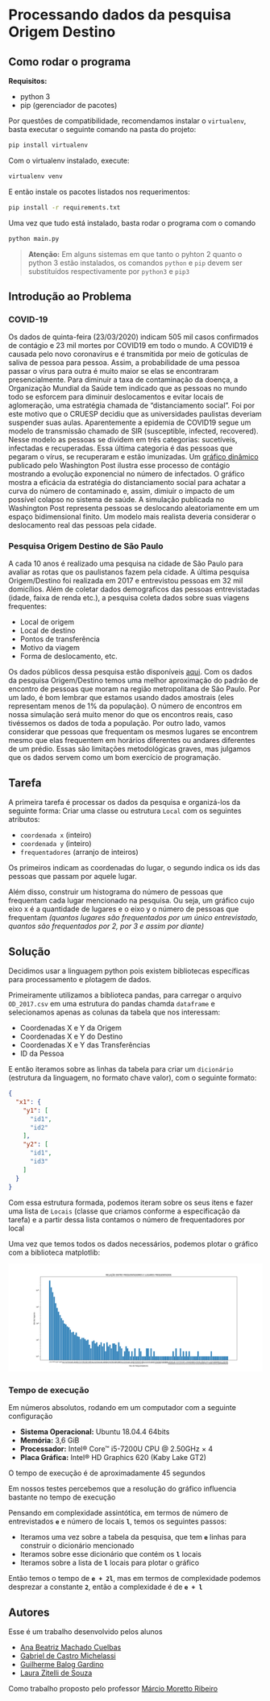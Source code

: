 # Processando dados da pesquisa Origem Destino

## Como rodar o programa

**Requisitos:**

- python 3
- pip (gerenciador de pacotes)

Por questões de compatibilidade, recomendamos instalar o `virtualenv`, basta executar o seguinte comando na pasta do projeto:

```bash
pip install virtualenv
```

Com o virtualenv instalado, execute:

```bash
virtualenv venv
```

E então instale os pacotes listados nos requerimentos:

```bash
pip install -r requirements.txt
```

Uma vez que tudo está instalado, basta rodar o programa com o comando

```bash
python main.py
```

> **Atenção:** Em alguns sistemas em que tanto o pyhton 2 quanto o python 3 estão instalados, os comandos `python` e `pip` devem ser substituídos respectivamente por `python3` e `pip3`

## Introdução ao Problema

### COVID-19

Os dados de quinta-feira (23/03/2020) indicam 505 mil casos confirmados de contágio e 23 mil mortes por COVID19 em todo o mundo. 
A COVID19 é causada pelo novo coronavírus e é transmitida por meio de gotículas de saliva de pessoa para pessoa. 
Assim, a probabilidade de uma pessoa passar o vírus para outra é muito maior se elas se encontraram presencialmente. 
Para diminuir a taxa de contaminação da doença, a Organização Mundial da Saúde tem indicado que as pessoas no mundo todo se esforcem para diminuir deslocamentos e evitar locais de aglomeração, uma estratégia chamada de “distanciamento social”. 
Foi por este motivo que o CRUESP decidiu que as universidades paulistas deveriam suspender suas aulas.
Aparentemente a epidemia de COVID19 segue um modelo de transmissão chamado de SIR (susceptible, infected, recovered). 
Nesse modelo as pessoas se dividem em três categorias: sucetíveis, infectadas e recuperadas.
Essa última categoria é das pessoas que pegaram o vírus, se recuperaram e estão imunizadas. 
Um [gráfico dinâmico](https://www.washingtonpost.com/graphics/2020/world/corona-simulator/) publicado pelo Washington Post ilustra esse processo de contágio mostrando a evolução exponencial no número de infectados. 
O gráfico mostra a eficácia da estratégia do distanciamento social para achatar a curva do número de contaminado e, assim, dimiuir o impacto de um possível colapso no sistema de saúde.
A simulação publicada no Washington Post representa pessoas se deslocando aleatoriamente em um espaço bidimensional finito. 
Um modelo mais realista deveria considerar o deslocamento real das pessoas pela cidade.

### Pesquisa Origem Destino de São Paulo

A cada 10 anos é realizado uma pesquisa na cidade de São Paulo para avaliar as rotas que os paulistanos fazem pela cidade. 
A última pesquisa Origem/Destino foi realizada em 2017 e entrevistou pessoas em 32 mil domicílios.
Além de coletar dados demograficos das pessoas entrevistadas (idade, faixa de renda etc.), a pesquisa coleta dados sobre suas viagens frequentes:
- Local de origem
- Local de destino
- Pontos de transferência
- Motivo da viagem
- Forma de deslocamento, etc. 

Os dados públicos dessa pesquisa estão disponíveis [aqui](http://www.metro.sp.gov.br/pesquisa-od/).
Com os dados da pesquisa Origem/Destino temos uma melhor aproximação do padrão de encontro de pessoas que moram na região metropolitana de São Paulo. 
Por um lado, é bom lembrar que estamos usando dados amostrais (eles representam menos de 1% da população). 
O número de encontros em nossa simulação será muito menor do que os encontros reais, caso tivéssemos os dados de toda a população. 
Por outro lado, vamos considerar que pessoas que frequentam os mesmos lugares se encontrem mesmo que elas frequentem em horários diferentes ou andares diferentes de um prédio. 
Essas são limitações metodológicas graves, mas julgamos que os dados servem como um bom exercício de programação.

## Tarefa

A primeira tarefa é processar os dados da pesquisa e organizá-los da seguinte forma:
Criar uma classe ou estrutura `Local` com os seguintes atributos: 
- `coordenada x` (inteiro)
- `coordenada y` (inteiro)
- `frequentadores` (arranjo de inteiros)

Os primeiros indicam as coordenadas do lugar, o segundo indica os ids das pessoas que passam por aquele lugar.

Além disso, construir um histograma do número de pessoas que frequentam cada lugar mencionado na pesquisa. 
Ou seja, um gráfico cujo eixo x é a quantidade de lugares e o eixo y o número de pessoas que frequentam
*(quantos lugares são frequentados por um único entrevistado, quantos são frequentados por 2, por 3 e assim por diante)*

## Solução

Decidimos usar a linguagem python pois existem bibliotecas específicas para processamento e plotagem de dados.

Primeiramente utilizamos a biblioteca pandas, para carregar o arquivo `OD_2017.csv` em uma estrutura do pandas chamda `dataframe` e selecionamos apenas as colunas da tabela que nos interessam:

- Coordenadas X e Y da Origem
- Coordenadas X e Y do Destino
- Coordenadas X e Y das Transferências
- ID da Pessoa

E então iteramos sobre as linhas da tabela para criar um `dicionário` (estrutura da linguagem, no formato chave valor), com o seguinte formato:

```json
{
  "x1": {
    "y1": [
      "id1",
      "id2"
    ],
    "y2": [
      "id1",
      "id3"
    ]
  }
}
```

Com essa estrutura formada, podemos iteram sobre os seus itens e fazer uma lista de `Locais` (classe que criamos conforme a especificação da tarefa) e a partir dessa lista contamos o número de frequentadores por local

Uma vez que temos todos os dados necessários, podemos plotar o gráfico com a biblioteca matplotlib:

![Gráfico Gerado](fig.png)

### Tempo de execução

Em números absolutos, rodando em um computador com a seguinte configuração

- **Sistema Operacional:** Ubuntu 18.04.4 64bits  
- **Memória:** 3,6 GiB
- **Processador:** Intel® Core™ i5-7200U CPU @ 2.50GHz × 4 
- **Placa Gráfica:** Intel® HD Graphics 620 (Kaby Lake GT2)

O tempo de execução é de aproximadamente 45 segundos

Em nossos testes percebemos que a resolução do gráfico influencia bastante no tempo de execução

Pensando em complexidade assintótica, em termos de número de entrevistados **`e`** e número de locais **`l`**, temos os seguintes passos:

- Iteramos uma vez sobre a tabela da pesquisa, que tem **`e`** linhas para construir o dicionário mencionado
- Iteramos sobre esse dicionário que contém os **`l`** locais
- Iteramos sobre a lista de **`l`** locais para plotar o gráfico

Então temos o tempo de **`e + 2l`**, mas em termos de complexidade podemos desprezar a constante **`2`**, então a complexidade é de **`e + l`** 

## Autores

Esse é um trabalho desenvolvido pelos alunos
- [Ana Beatriz Machado Cuelbas](https://github.com/anabcuelbas)
- [Gabriel de Castro Michelassi](https://github.com/gmichelassi)
- [Guilherme Balog Gardino](https://github.com/GuilhermeBalog)
- [Laura Zitelli de Souza](https://github.com/LauraZitelli)

Como trabalho proposto pelo professor [Márcio Moretto Ribeiro](http://lattes.cnpq.br/2153927915438535)
